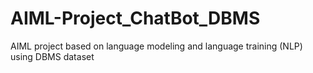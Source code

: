# AIML-Project_ChatBot_DBMS
AIML project based on language modeling and language training (NLP) using DBMS dataset
